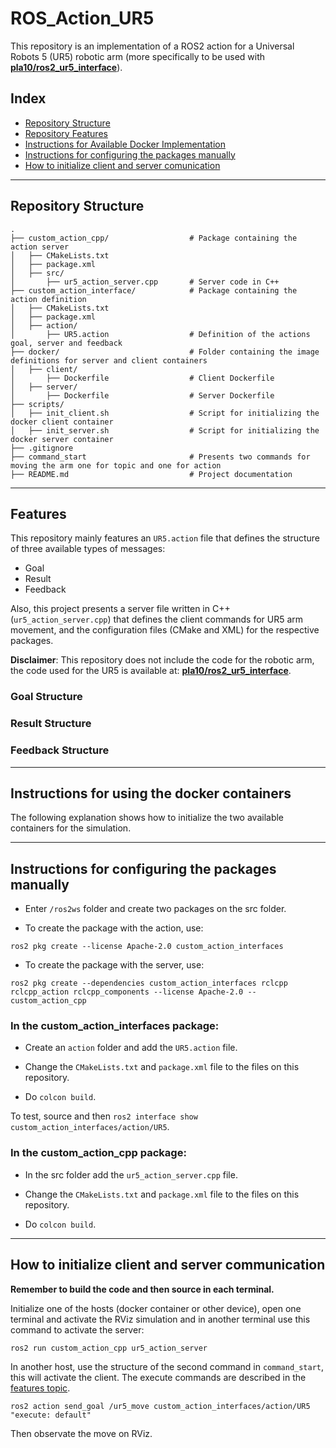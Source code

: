 # ROS_Action_UR5

This repository is an implementation of a ROS2 action for a Universal Robots 5 (UR5) robotic arm (more specifically to be used with [**pla10/ros2_ur5_interface**](https://github.com/pla10/ros2_ur5_interface)).

## Index

- [Repository Structure](#repository-structure)
- [Repository Features](#features)
- [Instructions for Available Docker Implementation](#instructions-for-using-the-docker-containers)
- [Instructions for configuring the packages manually](#instructions-for-configuring-the-packages-manually)
- [How to initialize client and server comunication](#how-to-initialize-client-and-server-comunication)

---
## Repository Structure

```plaintext
.
├── custom_action_cpp/                  # Package containing the action server
│   ├── CMakeLists.txt
│   ├── package.xml
│   ├── src/
│       ├── ur5_action_server.cpp       # Server code in C++
├── custom_action_interface/            # Package containing the action definition
│   ├── CMakeLists.txt
│   ├── package.xml
│   ├── action/
│       ├── UR5.action                  # Definition of the actions goal, server and feedback
├── docker/                             # Folder containing the image definitions for server and client containers
│   ├── client/
│       ├── Dockerfile                  # Client Dockerfile
│   ├── server/
│       ├── Dockerfile                  # Server Dockerfile
├── scripts/
│   ├── init_client.sh                  # Script for initializing the docker client container
│   ├── init_server.sh                  # Script for initializing the docker server container
├── .gitignore
├── command_start                       # Presents two commands for moving the arm one for topic and one for action
├── README.md                           # Project documentation 
```

---
## Features

This repository mainly features an ```UR5.action``` file that defines the structure of three available types of messages: 

- Goal
- Result
- Feedback

Also, this project presents a server file written in C++ (```ur5_action_server.cpp```) that defines the client commands for UR5 arm movement, and the configuration files (CMake and XML) for the respective packages.

**Disclaimer**: This repository does not include the code for the robotic arm, the code used for the UR5 is available at: [**pla10/ros2_ur5_interface**](https://github.com/pla10/ros2_ur5_interface).

### Goal Structure

### Result Structure

### Feedback Structure

---
## Instructions for using the docker containers

The following explanation shows how to initialize the two available containers for the simulation.

---
## Instructions for configuring the packages manually

- Enter ```/ros2ws``` folder and create two packages on the src folder.

- To create the package with the action, use:

```
ros2 pkg create --license Apache-2.0 custom_action_interfaces
```

- To create the package with the server, use:

```
ros2 pkg create --dependencies custom_action_interfaces rclcpp rclcpp_action rclcpp_components --license Apache-2.0 -- custom_action_cpp
```

### In the custom_action_interfaces package:

- Create an ```action``` folder and add the ```UR5.action``` file.

- Change the ```CMakeLists.txt``` and ```package.xml``` file to the files on this repository.

- Do ```colcon build```.

To test, source and then ```ros2 interface show custom_action_interfaces/action/UR5```.

### In the custom_action_cpp package:

- In the src folder add the ```ur5_action_server.cpp``` file. 

- Change the ```CMakeLists.txt``` and ```package.xml``` file to the files on this repository.

- Do ```colcon build```.

---
## How to initialize client and server communication

**Remember to build the code and then source in each terminal.**

Initialize one of the hosts (docker container or other device), open one terminal and activate the RViz simulation and in another terminal use this command to activate the server:

```
ros2 run custom_action_cpp ur5_action_server
```

In another host, use the structure of the second command in ```command_start```, this will activate the client. The execute commands are described in the [features topic](#features).

```
ros2 action send_goal /ur5_move custom_action_interfaces/action/UR5 "execute: default"
```

Then observate the move on RViz.
